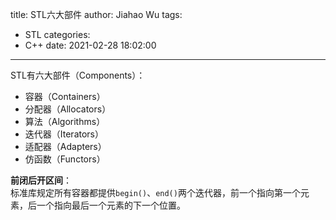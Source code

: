 title: STL六大部件
author: Jiahao Wu
tags:
  - STL
categories:
  - C++
date: 2021-02-28 18:02:00
---
STL有六大部件（Components）：  
- 容器（Containers）  
- 分配器（Allocators）  
- 算法（Algorithms）  
- 迭代器（Iterators）  
- 适配器（Adapters）  
- 仿函数（Functors）


**前闭后开区间**：  
标准库规定所有容器都提供``begin()``、``end()``两个迭代器，前一个指向第一个元素，后一个指向最后一个元素的下一个位置。  
